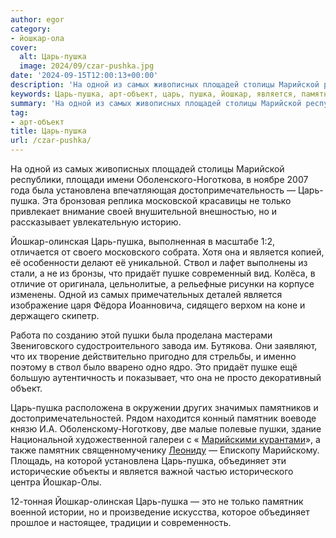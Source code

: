 ```yaml
---
author: egor
category:
- йошкар-ола
cover:
  alt: Царь-пушка
  image: 2024/09/czar-pushka.jpg
date: '2024-09-15T12:00:13+00:00'
description: 'На одной из самых живописных площадей столицы Марийской республики, площади имени Оболенского-Ноготкова, в ноябре 2007 года была установлена впечатляющая...'
keywords: Царь-пушка, арт-объект, царь, пушка, йошкар, является, памятник, одной, самых, установлена, только, олинская, ствол, придат, пушке, пушки, это
summary: 'На одной из самых живописных площадей столицы Марийской республики, площади имени Оболенского-Ноготкова, в ноябре 2007 года была установлена впечатляющая...'
tag:
- арт-объект
title: Царь-пушка
url: /czar-pushka/
---
```


На одной из самых живописных площадей столицы Марийской республики, площади имени Оболенского-Ноготкова, в ноябре 2007 года была установлена впечатляющая достопримечательность — Царь-пушка. Эта бронзовая реплика московской красавицы не только привлекает внимание своей внушительной внешностью, но и рассказывает увлекательную историю.

Йошкар-олинская Царь-пушка, выполненная в масштабе 1:2, отличается от своего московского собрата. Хотя она и является копией, её особенности делают её уникальной. Ствол и лафет выполнены из стали, а не из бронзы, что придаёт пушке современный вид. Колёса, в отличие от оригинала, цельнолитые, а рельефные рисунки на корпусе изменены. Одной из самых примечательных деталей является изображение царя Фёдора Иоанновича, сидящего верхом на коне и держащего скипетр.

Работа по созданию этой пушки была проделана мастерами Звениговского судостроительного завода им. Бутякова. Они заявляют, что их творение действительно пригодно для стрельбы, и именно поэтому в ствол было вварено одно ядро. Это придаёт пушке ещё большую аутентичность и показывает, что она не просто декоративный объект.

Царь-пушка расположена в окружении других значимых памятников и достопримечательностей. Рядом находится конный памятник воеводе князю И.А. Оболенскому-Ноготкову, две малые полевые пушки, здание Национальной художественной галереи с « [Марийскими курантами](/chasy-s-oslom/)», а также памятник священномученику [Леониду](/leonid/) — Епископу Марийскому. Площадь, на которой установлена Царь-пушка, объединяет эти исторические объекты и является важной частью исторического центра Йошкар-Олы.

12-тонная Йошкар-олинская Царь-пушка — это не только памятник военной истории, но и произведение искусства, которое объединяет прошлое и настоящее, традиции и современность.
